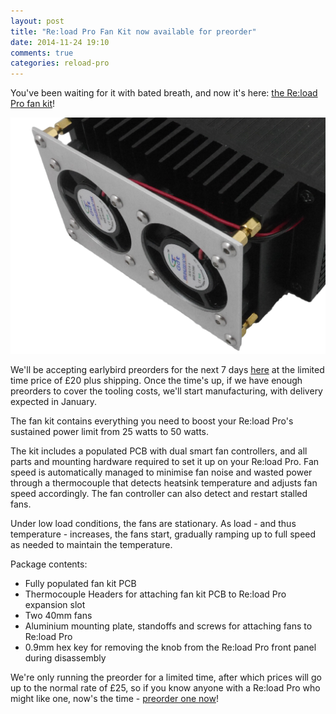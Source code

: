 ```yaml
---
layout: post
title: "Re:load Pro Fan Kit now available for preorder"
date: 2014-11-24 19:10
comments: true
categories: reload-pro
---
```


You've been waiting for it with bated breath, and now it's here: [the Re:load Pro fan kit](/reload-pro/fan-kit.html)! 

<img src="/images/fan-kit-back.jpeg" width="600">

We'll be accepting earlybird preorders for the next 7 days [here](/reload-pro/fan-kit.html) at the limited time price of £20 plus shipping. Once the time's up, if we have enough preorders to cover the tooling costs, we'll start manufacturing, with delivery expected in January.

The fan kit contains everything you need to boost your Re:load Pro's sustained power limit from 25 watts to 50 watts.

The kit includes a populated PCB with dual smart fan controllers, and all parts and mounting hardware required to set it up on your Re:load Pro. Fan speed is automatically managed to minimise fan noise and wasted power through a thermocouple that detects heatsink temperature and adjusts fan speed accordingly. The fan controller can also detect and restart stalled fans.

Under low load conditions, the fans are stationary. As load - and thus temperature - increases, the fans start, gradually ramping up to full speed as needed to maintain the temperature.

Package contents:

 - Fully populated fan kit PCB
 - Thermocouple Headers for attaching fan kit PCB to Re:load Pro expansion slot
 - Two 40mm fans
 - Aluminium mounting plate, standoffs and screws for attaching fans to Re:load Pro
 - 0.9mm hex key for removing the knob from the Re:load Pro front panel during disassembly

We're only running the preorder for a limited time, after which prices will go up to the normal rate of £25, so if you know anyone with a Re:load Pro who might like one, now's the time - [preorder one now](/reload-pro/fan-kit.html)!
